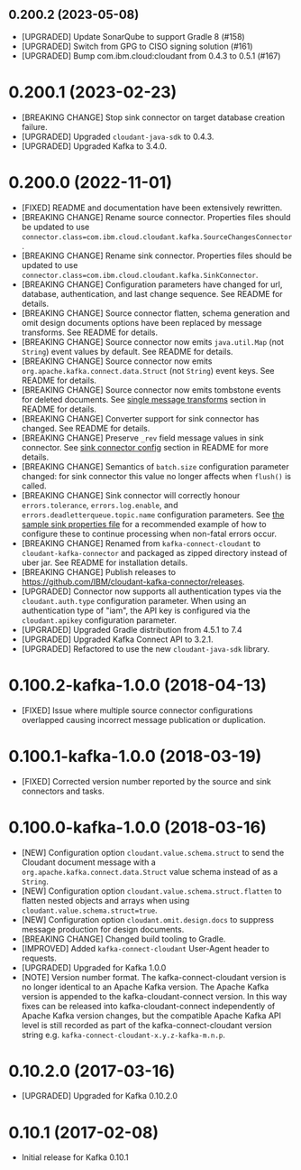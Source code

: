 ## 0.200.2 (2023-05-08)

- [UPGRADED] Update SonarQube to support Gradle 8 (#158)
- [UPGRADED] Switch from GPG to CISO signing solution (#161)
- [UPGRADED] Bump com.ibm.cloud:cloudant from 0.4.3 to 0.5.1 (#167)

# 0.200.1 (2023-02-23)

- [BREAKING CHANGE] Stop sink connector on target database creation failure.
- [UPGRADED] Upgraded `cloudant-java-sdk` to 0.4.3.
- [UPGRADED] Upgraded Kafka to 3.4.0.

# 0.200.0 (2022-11-01)

- [FIXED] README and documentation have been extensively rewritten.
- [BREAKING CHANGE] Rename source connector. Properties files should be updated to
  use `connector.class=com.ibm.cloud.cloudant.kafka.SourceChangesConnector`.
- [BREAKING CHANGE] Rename sink connector. Properties files should be updated to
  use `connector.class=com.ibm.cloud.cloudant.kafka.SinkConnector`.
- [BREAKING CHANGE] Configuration parameters have changed for url, database, authentication, and last change sequence.
  See README for details.
- [BREAKING CHANGE] Source connector flatten, schema generation and omit design documents options have been replaced by
  message transforms. See README for details.
- [BREAKING CHANGE] Source connector now emits `java.util.Map` (not `String`) event values by default. See README for
  details.
- [BREAKING CHANGE] Source connector now emits `org.apache.kafka.connect.data.Struct` (not `String`) event keys. See
  README for details.
- [BREAKING CHANGE] Source connector now emits tombstone events for deleted documents.
  See [single message transforms](README.md#single-message-transforms) section in README for details.
- [BREAKING CHANGE] Converter support for sink connector has changed. See README for details.
- [BREAKING CHANGE] Preserve `_rev` field message values in sink connector.
  See [sink connector config](README.md#converter-configuration-sink-connector) section in README for more details.
- [BREAKING CHANGE] Semantics of `batch.size` configuration parameter changed: for sink connector this value no longer
  affects when `flush()` is called.
- [BREAKING CHANGE] Sink connector will correctly honour `errors.tolerance`, `errors.log.enable`,
  and `errors.deadletterqueue.topic.name` configuration parameters.
  See [the sample sink properties file](docs/connect-cloudant-sink-example.properties) for a recommended example of how
  to configure these to continue processing when non-fatal errors occur.
- [BREAKING CHANGE] Renamed from `kafka-connect-cloudant` to `cloudant-kafka-connector` and packaged as zipped directory instead of uber jar. See README for installation details.
- [BREAKING CHANGE] Publish releases to https://github.com/IBM/cloudant-kafka-connector/releases.
- [UPGRADED] Connector now supports all authentication types via the `cloudant.auth.type` configuration parameter. When
  using an authentication type of "iam", the API key is configured via the `cloudant.apikey` configuration parameter.
- [UPGRADED] Upgraded Gradle distribution from 4.5.1 to 7.4
- [UPGRADED] Upgraded Kafka Connect API to 3.2.1.
- [UPGRADED] Refactored to use the new `cloudant-java-sdk` library.

# 0.100.2-kafka-1.0.0 (2018-04-13)

- [FIXED] Issue where multiple source connector configurations overlapped causing incorrect message
 publication or duplication.

# 0.100.1-kafka-1.0.0 (2018-03-19)

- [FIXED] Corrected version number reported by the source and sink connectors and tasks.

# 0.100.0-kafka-1.0.0 (2018-03-16)

- [NEW] Configuration option `cloudant.value.schema.struct` to send the Cloudant document message
 with a `org.apache.kafka.connect.data.Struct` value schema instead of as a `String`.
- [NEW] Configuration option `cloudant.value.schema.struct.flatten` to flatten nested objects and
 arrays when using `cloudant.value.schema.struct=true`.
 - [NEW] Configuration option `cloudant.omit.design.docs` to suppress message production for design
 documents.
- [BREAKING CHANGE] Changed build tooling to Gradle.
- [IMPROVED] Added `kafka-connect-cloudant` User-Agent header to requests.
- [UPGRADED] Upgraded for Kafka 1.0.0
- [NOTE] Version number format. The kafka-connect-cloudant version is no longer identical
 to an Apache Kafka version. The Apache Kafka version is appended to the kafka-cloudant-connect
 version. In this way fixes can be released into kafka-cloudant-connect independently of Apache Kafka
 version changes, but the compatible Apache Kafka API level is still recorded as part of the
 kafka-connect-cloudant version string e.g. `kafka-connect-cloudant-x.y.z-kafka-m.n.p`.

# 0.10.2.0 (2017-03-16)

- [UPGRADED] Upgraded for Kafka 0.10.2.0

# 0.10.1 (2017-02-08)

- Initial release for Kafka 0.10.1
